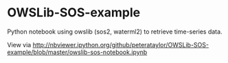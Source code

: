 OWSLib-SOS-example
==================

Python notebook using owslib (sos2, waterml2) to retrieve time-series data. 

View via http://nbviewer.ipython.org/github/peterataylor/OWSLib-SOS-example/blob/master/owslib-sos-notebook.ipynb
